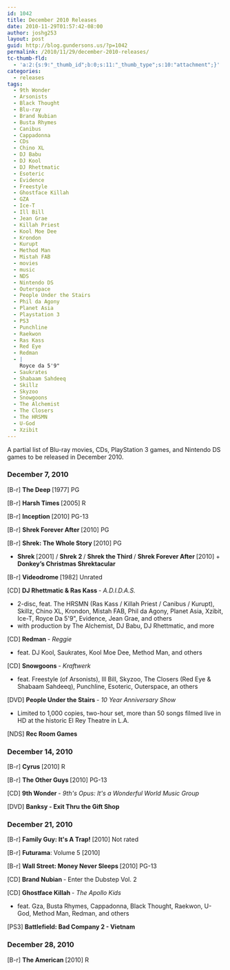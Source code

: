 ```yaml
---
id: 1042
title: December 2010 Releases
date: 2010-11-29T01:57:42-08:00
author: joshg253
layout: post
guid: http://blog.gundersons.us/?p=1042
permalink: /2010/11/29/december-2010-releases/
tc-thumb-fld:
  - 'a:2:{s:9:"_thumb_id";b:0;s:11:"_thumb_type";s:10:"attachment";}'
categories:
  - releases
tags:
  - 9th Wonder
  - Arsonists
  - Black Thought
  - Blu-ray
  - Brand Nubian
  - Busta Rhymes
  - Canibus
  - Cappadonna
  - CDs
  - Chino XL
  - DJ Babu
  - DJ Kool
  - DJ Rhettmatic
  - Esoteric
  - Evidence
  - Freestyle
  - Ghostface Killah
  - GZA
  - Ice-T
  - Ill Bill
  - Jean Grae
  - Killah Priest
  - Kool Moe Dee
  - Krondon
  - Kurupt
  - Method Man
  - Mistah FAB
  - movies
  - music
  - NDS
  - Nintendo DS
  - Outerspace
  - People Under the Stairs
  - Phil da Agony
  - Planet Asia
  - Playstation 3
  - PS3
  - Punchline
  - Raekwon
  - Ras Kass
  - Red Eye
  - Redman
  - |
    Royce da 5'9"
  - Saukrates
  - Shabaam Sahdeeq
  - Skillz
  - Skyzoo
  - Snowgoons
  - The Alchemist
  - The Closers
  - The HRSMN
  - U-God
  - Xzibit
---
```

A partial list of Blu-ray movies, CDs, PlayStation 3 games, and Nintendo DS games to be released in December 2010.

<!--more-->

<h3>December 7, 2010</h3>

[B-r] <strong>The Deep </strong>[1977] PG

[B-r] <strong>Harsh Times </strong>[2005] R

[B-r] <strong>Inception </strong>[2010] PG-13

[B-r] <strong>Shrek Forever After </strong>[2010] PG

[B-r] <strong>Shrek: The Whole Story </strong>[2010] PG

<ul>
    <li><strong>Shrek </strong>[2001] / <strong>Shrek 2 </strong>/ <strong>Shrek the Third </strong>/ <strong>Shrek Forever After </strong>[2010] + <strong>Donkey&rsquo;s Christmas Shrektacular</strong></li>
</ul>

[B-r] <strong>Videodrome </strong>[1982] Unrated

[CD] <strong>DJ Rhettmatic &amp; Ras Kass </strong>- <em>A.D.I.D.A.S.</em>

<ul>
    <li>2-disc, feat. The HRSMN (Ras Kass / Killah Priest / Canibus / Kurupt), Skillz, Chino XL, Krondon, Mistah FAB, Phil da Agony, Planet Asia, Xzibit, Ice-T, Royce Da 5&#039;9&quot;, Evidence, Jean Grae, and others</li>
    <li>with production by The Alchemist, DJ Babu, DJ Rhettmatic, and more</li>
</ul>

[CD] <strong>Redman </strong>- <em>Reggie</em>

<ul>
    <li>feat. DJ Kool, Saukrates, Kool Moe Dee, Method Man, and others</li>
</ul>

[CD] <strong>Snowgoons </strong>- <em>Kraftwerk</em>

<ul>
    <li>feat. Freestyle (of Arsonists), Ill Bill, Skyzoo, The Closers (Red Eye &amp; Shabaam Sahdeeq), Punchline, Esoteric, Outerspace, an others</li>
</ul>

[DVD] <strong>People Under the Stairs </strong>- <em>10 Year Anniversary Show</em>

<ul>
    <li>Limited to 1,000 copies, two-hour set, more than 50 songs filmed live in HD at the historic El Rey Theatre in L.A.</li>
</ul>

[NDS] <strong>Rec Room Games</strong>

<h3>December 14, 2010</h3>

[B-r] <strong>Cyrus </strong>[2010] R

[B-r] <strong>The Other Guys </strong>[2010] PG-13

[CD] <strong>9th Wonder </strong>- <em>9th&#039;s Opus: It&#039;s a Wonderful World Music Group</em>

[DVD] <strong>Banksy - Exit Thru the Gift Shop</strong>

<h3>December 21, 2010</h3>

[B-r] <strong>Family Guy: It&#039;s A Trap! </strong>[2010] Not rated

[B-r] <strong>Futurama</strong>: Volume 5 [2010]

[B-r] <strong>Wall Street: Money Never Sleeps </strong>[2010] PG-13

[CD] <strong>Brand Nubian </strong>- Enter the Dubstep Vol. 2

[CD] <strong>Ghostface Killah </strong>- <em>The Apollo Kids</em>

<ul>
    <li>feat. Gza, Busta Rhymes, Cappadonna, Black Thought, Raekwon, U-God, Method Man, Redman, and others</li>
</ul>

[PS3] <strong>Battlefield: Bad Company 2 - Vietnam</strong>

<h3>December 28, 2010</h3>

[B-r] <strong>The American </strong>[2010] R